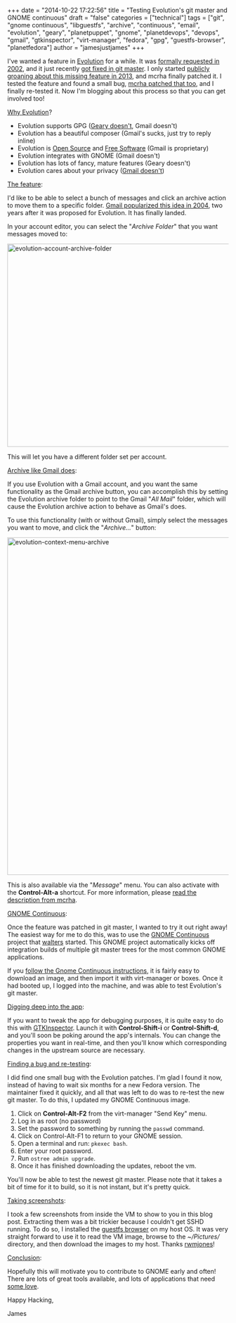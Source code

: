 +++
date = "2014-10-22 17:22:56"
title = "Testing Evolution&#039;s git master and GNOME continuous"
draft = "false"
categories = ["technical"]
tags = ["git", "gnome continuous", "libguestfs", "archive", "continuous", "email", "evolution", "geary", "planetpuppet", "gnome", "planetdevops", "devops", "gmail", "gtkinspector", "virt-manager", "fedora", "gpg", "guestfs-browser", "planetfedora"]
author = "jamesjustjames"
+++

I've wanted a feature in <a href="https://wiki.gnome.org/Apps/Evolution/">Evolution</a> for a while. It was <a href="https://bugzilla.gnome.org/show_bug.cgi?id=223621">formally requested in 2002</a>, and it just recently <a href="https://git.gnome.org/browse/evolution/commit/?id=f6c0c8226ef8895f15c0221c94869ac5c663694f">got fixed in git master</a>. I only started <a href="https://bugzilla.gnome.org/show_bug.cgi?id=223621#c9">publicly groaning about this missing feature in 2013</a>, and mcrha finally patched it. I tested the feature and found a small bug, <a href="https://git.gnome.org/browse/evolution/commit/?id=ba3c08c7108519658b1d46a49ea3b2a834bc8e79">mcrha patched that too</a>, and I finally re-tested it. Now I'm blogging about this process so that you can get involved too!

<span style="text-decoration:underline;">Why Evolution</span>?
<ul>
	<li>Evolution supports GPG (<a href="https://bugzilla.gnome.org/show_bug.cgi?id=713403">Geary doesn't</a>, Gmail doesn't)</li>
	<li>Evolution has a beautiful composer (Gmail's sucks, just try to reply inline)</li>
	<li>Evolution is <a href="https://www.gnu.org/philosophy/free-sw.html">Open Source</a> and <a href="https://www.gnu.org/philosophy/why-free.html">Free Software</a> (Gmail is proprietary)</li>
	<li>Evolution integrates with GNOME (Gmail doesn't)</li>
	<li>Evolution has lots of fancy, mature features (Geary doesn't)</li>
	<li>Evolution cares about your privacy (<a href="https://en.wikipedia.org/wiki/Gmail#Criticism">Gmail doesn't</a>)</li>
</ul>
<span style="text-decoration:underline;">The feature</span>:

I'd like to be able to select a bunch of messages and click an archive action to move them to a specific folder. <a href="https://en.wikipedia.org/wiki/Gmail">Gmail popularized this idea in 2004</a>, two years after it was proposed for Evolution. It has finally landed.

In your account editor, you can select the "<em>Archive Folder</em>" that you want messages moved to:

<a href="https://ttboj.files.wordpress.com/2014/10/evolution-account-archive-folder.png"><img class="alignnone size-large wp-image-941" src="https://ttboj.files.wordpress.com/2014/10/evolution-account-archive-folder.png?w=584" alt="evolution-account-archive-folder" width="584" height="462" /></a>

This will let you have a different folder set per account.

<span style="text-decoration:underline;">Archive like Gmail does</span>:

If you use Evolution with a Gmail account, and you want the same functionality as the Gmail archive button, you can accomplish this by setting the Evolution archive folder to point to the Gmail "<em>All Mail</em>" folder, which will cause the Evolution archive action to behave as Gmail's does.

To use this functionality (with or without Gmail), simply select the messages you want to move, and click the "<em>Archive...</em>" button:

<a href="https://ttboj.files.wordpress.com/2014/10/evolution-context-menu-archive.png"><img class="alignnone wp-image-944 size-full" src="https://ttboj.files.wordpress.com/2014/10/evolution-context-menu-archive.png" alt="evolution-context-menu-archive" width="1024" height="768" /></a>

This is also available via the "<em>Message</em>" menu. You can also activate with the <strong>Control-Alt-a</strong> shortcut. For more information, please <a href="https://bugzilla.gnome.org/show_bug.cgi?id=223621#c11">read the description from mcrha</a>.

<span style="text-decoration:underline;">GNOME Continuous</span>:

Once the feature was patched in git master, I wanted to try it out right away! The easiest way for me to do this, was to use the <a href="https://wiki.gnome.org/Projects/GnomeContinuous">GNOME Continuous</a> project that <a href="http://blog.verbum.org/">walters</a> started. This GNOME project automatically kicks off integration builds of multiple git master trees for the most common GNOME applications.

If you <a href="https://wiki.gnome.org/Projects/GnomeContinuous">follow the Gnome Continuous instructions</a>, it is fairly easy to download an image, and then import it with virt-manager or boxes. Once it had booted up, I logged into the machine, and was able to test Evolution's git master.

<span style="text-decoration:underline;">Digging deep into the app</span>:

If you want to tweak the app for debugging purposes, it is quite easy to do this with <a href="https://blogs.gnome.org/mclasen/2014/05/15/introducing-gtkinspector/">GTKInspector</a>. Launch it with <strong>Control-Shift-i</strong> or <strong>Control-Shift-d</strong>, and you'll soon be poking around the app's internals. You can change the properties you want in real-time, and then you'll know which corresponding changes in the upstream source are necessary.

<span style="text-decoration:underline;">Finding a bug and re-testing</span>:

I did find one small bug with the Evolution patches. I'm glad I found it now, instead of having to wait six months for a new Fedora version. The maintainer fixed it quickly, and all that was left to do was to re-test the new git master. To do this, I updated my GNOME Continuous image.
<ol>
	<li>Click on <strong>Control-Alt-F2</strong> from the virt-manager "Send Key" menu.</li>
	<li>Log in as root (no password)</li>
	<li>Set the password to something by running the <code>passwd</code> command.</li>
	<li>Click on Control-Alt-F1 to return to your GNOME session.</li>
	<li>Open a terminal and run: <code>pkexec bash</code>.</li>
	<li>Enter your root password.</li>
	<li>Run <code>ostree admin upgrade</code>.</li>
	<li>Once it has finished downloading the updates, reboot the vm.</li>
</ol>
You'll now be able to test the newest git master. Please note that it takes a bit of time for it to build, so it is not instant, but it's pretty quick.

<span style="text-decoration:underline;">Taking screenshots</span>:

I took a few screenshots from inside the VM to show to you in this blog post. Extracting them was a bit trickier because I couldn't get SSHD running. To do so, I installed the <a href="http://people.redhat.com/~rjones/guestfs-browser/">guestfs browser</a> on my host OS. It was very straight forward to use it to read the VM image, browse to the <em>~/Pictures/</em> directory, and then download the images to my host. Thanks <a href="https://rwmj.wordpress.com/">rwmjones</a>!

<span style="text-decoration:underline;">Conclusion</span>:

Hopefully this will motivate you to contribute to GNOME early and often! There are lots of great tools available, and lots of applications that need <a href="https://wiki.gnome.org/GnomeLove">some love</a>.

Happy Hacking,

James

